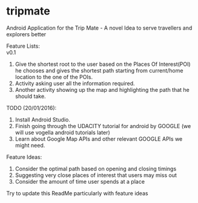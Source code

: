 # tripmate
Android Application for the Trip Mate - A novel Idea to serve travellers and explorers better

Feature Lists:  
v0.1  
1. Give the shortest root to the user based on the Places Of Interest(POI) he chooses and gives the shortest path starting from current/home location to the one of the POIs.  
2. Activity asking user all the information required.  
3. Another activity showing up the map and highlighting the path that he should take.  

TODO (20/01/2016):  
1. Install Android Studio.
2. Finish going through the UDACITY tutorial for android by GOOGLE (we will use vogella android tutorials later)  
3. Learn about Google Map APIs and other relevant GOOGLE APIs we might need.  


Feature Ideas:  
1. Consider the optimal path based on opening and closing timings  
2. Suggesting very close places of interest that users may miss out  
3. Consider the amount of time user spends at a place  

Try to update this ReadMe particularly with feature ideas
